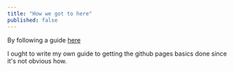 ```yaml
---
title: "How we got to here"
published: false
---
```

By following a guide [here](http://jmcglone.com/guides/github-pages/)

I ought to write my own guide to getting the github pages basics done since it's not obvious how.
